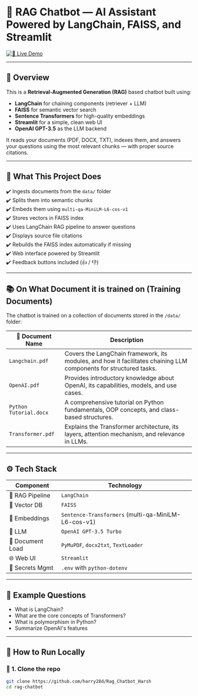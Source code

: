 # 💬 RAG Chatbot — AI Assistant Powered by LangChain, FAISS, and Streamlit

[![🚀 Live Demo](https://img.shields.io/badge/%F0%9F%9A%80%20Live%20Demo-Streamlit-brightgreen?style=for-the-badge)](https://ragchatbotharsh28d.streamlit.app/)

---

## 📌 Overview

This is a **Retrieval-Augmented Generation (RAG)** based chatbot built using:

- **LangChain** for chaining components (retriever + LLM)
- **FAISS** for semantic vector search
- **Sentence Transformers** for high-quality embeddings
- **Streamlit** for a simple, clean web UI
- **OpenAI GPT-3.5** as the LLM backend

It reads your documents (PDF, DOCX, TXT), indexes them, and answers your questions using the most relevant chunks — with proper source citations.

---

## 🧠 What This Project Does

✔️ Ingests documents from the `data/` folder  
✔️ Splits them into semantic chunks  
✔️ Embeds them using `multi-qa-MiniLM-L6-cos-v1`  
✔️ Stores vectors in FAISS index  
✔️ Uses LangChain RAG pipeline to answer questions  
✔️ Displays source file citations  
✔️ Rebuilds the FAISS index automatically if missing  
✔️ Web interface powered by Streamlit  
✔️ Feedback buttons included (👍 / 👎)

---

## 📚 On What Document it is trained on  (Training Documents)

The chatbot is trained on a collection of documents stored in the `/data/` folder:

| 📄 Document Name         | Description                                             |
|--------------------------|---------------------------------------------------------|
| `Langchain.pdf`          | Covers the LangChain framework, its modules, and how it facilitates chaining LLM components for structured tasks. |
| `OpenAI.pdf`             | Provides introductory knowledge about OpenAI, its capabilities, models, and use cases. |
| `Python Tutorial.docx`   | A comprehensive tutorial on Python fundamentals, OOP concepts, and class-based structures. |
| `Transformer.pdf`        | Explains the Transformer architecture, its layers, attention mechanism, and relevance in LLMs. |

---

## ⚙️ Tech Stack

| Component        | Technology                        |
|------------------|-----------------------------------|
| 🔄 RAG Pipeline  | `LangChain`                       |
| 🔎 Vector DB     | `FAISS`                           |
| 🧠 Embeddings     | `Sentence-Transformers` (multi-qa-MiniLM-L6-cos-v1) |
| 🤖 LLM           | `OpenAI GPT-3.5 Turbo`            |
| 📄 Document Load | `PyMuPDF`, `docx2txt`, `TextLoader` |
| 🌐 Web UI        | `Streamlit`                       |
| 🔐 Secrets Mgmt  | `.env` with `python-dotenv`       |

---

## 🧪 Example Questions

- What is LangChain?
- What are the core concepts of Transformers?
- What is polymorphism in Python?
- Summarize OpenAI's features

---

## 🚀 How to Run Locally

### 🔧 1. Clone the repo

```bash
git clone https://github.com/harry28d/Rag_Chatbot_Harsh
cd rag-chatbot
